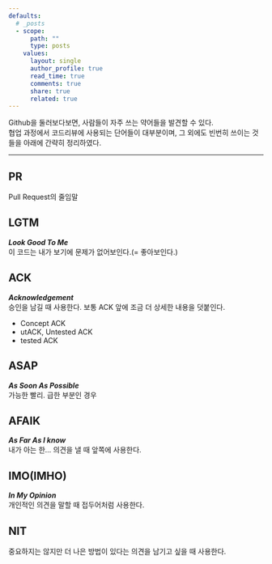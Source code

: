 ```yaml
---
defaults:
  # _posts
  - scope:
      path: ""
      type: posts
    values:
      layout: single
      author_profile: true
      read_time: true
      comments: true
      share: true
      related: true
---
```


Github을 둘러보다보면, 사람들이 자주 쓰는 약어들을 발견할 수 있다.   
협업 과정에서 코드리뷰에 사용되는 단어들이 대부분이며, 그 외에도 빈번히 쓰이는 것들을 아래에 간략히 정리하였다.

---

## PR    
Pull Request의 줄임말

## LGTM   
***Look Good To Me***  
이 코드는 내가 보기에 문제가 없어보인다.(= 좋아보인다.)

## ACK   
***Acknowledgement***   
승인을 남길 때 사용한다. 보통 ACK 앞에 조금 더 상세한 내용을 덧붙인다.
- Concept ACK
- utACK, Untested ACK
- tested ACK   

## ASAP   
***As Soon As Possible***   
가능한 빨리. 급한 부분인 경우 

## AFAIK   
***As Far As I know***   
내가 아는 한... 의견을 낼 때 앞쪽에 사용한다.

## IMO(IMHO)   
***In My Opinion***   
개인적인 의견을 말할 때 접두어처럼 사용한다.

## NIT   
중요하지는 않지만 더 나은 방법이 있다는 의견을 남기고 싶을 때 사용한다.

